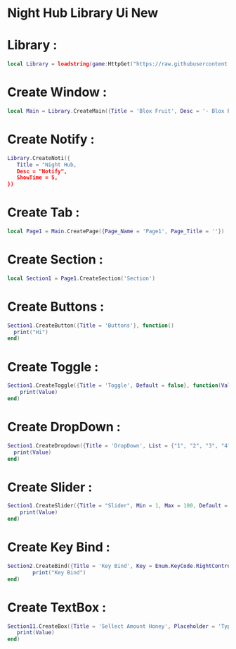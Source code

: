 # Night Hub Library Ui New

# Library :
```lua
local Library = loadstring(game:HttpGet("https://raw.githubusercontent.com/SourceFullNightHub/ewihwg/main/skidhubtaotaodamchet"))()
```

# Create Window :
```lua
local Main = Library.CreateMain({Title = 'Blox Fruit', Desc = '- Blox Fruit'})
```
# Create Notify :
```lua
Library.CreateNoti({
   Title = "Night Hub,
   Desc = "Notify",
   ShowTime = 5,
}) 
```

# Create Tab :
```lua
local Page1 = Main.CreatePage({Page_Name = 'Page1', Page_Title = ''})
```

# Create Section :
```lua
local Section1 = Page1.CreateSection('Section')
```

# Create Buttons :
```lua
Section1.CreateButton({Title = 'Buttons'}, function()
  print("Hi")  
end)
```

# Create Toggle :
```lua
Section1.CreateToggle({Title = 'Toggle', Default = false}, function(Value)
    print(Value)
end)
```

# Create DropDown :
```lua
Section1.CreateDropdown({Title = 'DropDown', List = {"1", "2", "3", "4"}, Search = true, Selected = true}, function(Value)
  print(Value)
end)
```

# Create Slider :
```lua
Section1.CreateSlider({Title = "Slider", Min = 1, Max = 100, Default = 1, Precise = false}, function(Value)
    print(Value)
end)
```

# Create Key Bind :
```lua
Section2.CreateBind({Title = 'Key Bind', Key = Enum.KeyCode.RightControl}, function()
	    print("Key Bind")
end)
```

# Create TextBox :
```lua
Section11.CreateBox({Title = 'Sellect Amount Honey', Placeholder = 'Type here', Number_Only = true}, function(Value)
   print(Value)
end)
```
